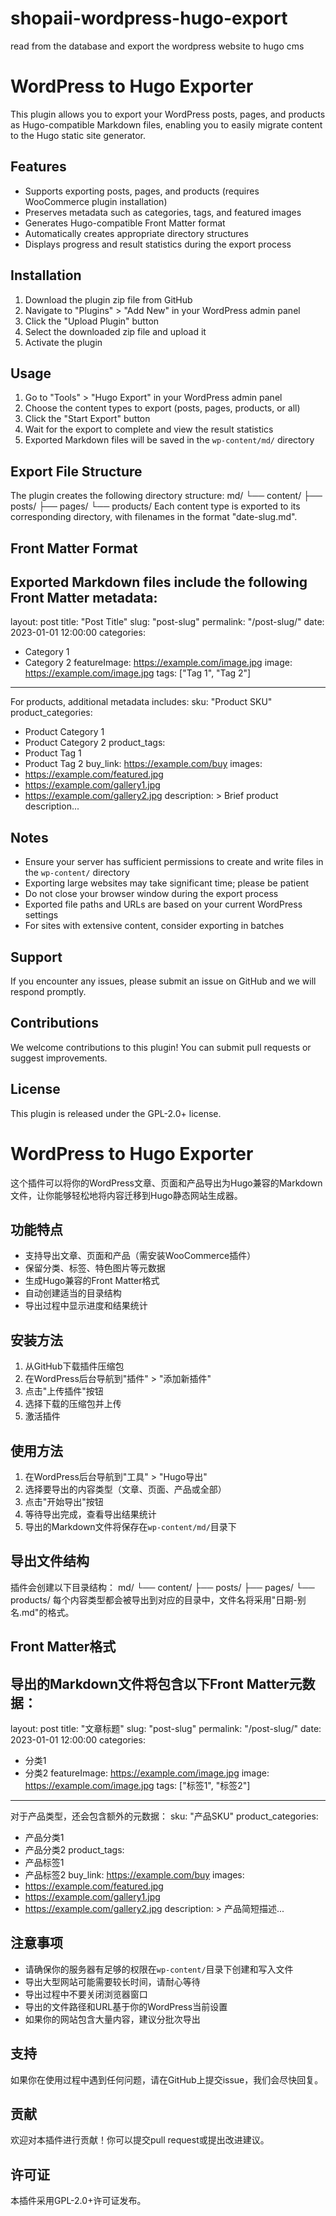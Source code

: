 # shopaii-wordpress-hugo-export
read from the database and export the wordpress website to hugo cms

# WordPress to Hugo Exporter

This plugin allows you to export your WordPress posts, pages, and products as Hugo-compatible Markdown files, enabling you to easily migrate content to the Hugo static site generator.

## Features

- Supports exporting posts, pages, and products (requires WooCommerce plugin installation)
- Preserves metadata such as categories, tags, and featured images
- Generates Hugo-compatible Front Matter format
- Automatically creates appropriate directory structures
- Displays progress and result statistics during the export process

## Installation

1. Download the plugin zip file from GitHub
2. Navigate to "Plugins" > "Add New" in your WordPress admin panel
3. Click the "Upload Plugin" button
4. Select the downloaded zip file and upload it
5. Activate the plugin

## Usage

1. Go to "Tools" > "Hugo Export" in your WordPress admin panel
2. Choose the content types to export (posts, pages, products, or all)
3. Click the "Start Export" button
4. Wait for the export to complete and view the result statistics
5. Exported Markdown files will be saved in the `wp-content/md/` directory

## Export File Structure

The plugin creates the following directory structure:
md/
└── content/
    ├── posts/
    ├── pages/
    └── products/
Each content type is exported to its corresponding directory, with filenames in the format "date-slug.md".

## Front Matter Format

Exported Markdown files include the following Front Matter metadata:
---
layout: post
title: "Post Title"
slug: "post-slug"
permalink: "/post-slug/"
date: 2023-01-01 12:00:00
categories:
- Category 1
- Category 2
featureImage: https://example.com/image.jpg
image: https://example.com/image.jpg
tags: ["Tag 1", "Tag 2"]
---
For products, additional metadata includes:
sku: "Product SKU"
product_categories:
- Product Category 1
- Product Category 2
product_tags:
- Product Tag 1
- Product Tag 2
buy_link: https://example.com/buy
images:
- https://example.com/featured.jpg
- https://example.com/gallery1.jpg
- https://example.com/gallery2.jpg
description: >
  Brief product description...

## Notes

- Ensure your server has sufficient permissions to create and write files in the `wp-content/` directory
- Exporting large websites may take significant time; please be patient
- Do not close your browser window during the export process
- Exported file paths and URLs are based on your current WordPress settings
- For sites with extensive content, consider exporting in batches

## Support

If you encounter any issues, please submit an issue on GitHub and we will respond promptly.

## Contributions

We welcome contributions to this plugin! You can submit pull requests or suggest improvements.

## License

This plugin is released under the GPL-2.0+ license.


# WordPress to Hugo Exporter

这个插件可以将你的WordPress文章、页面和产品导出为Hugo兼容的Markdown文件，让你能够轻松地将内容迁移到Hugo静态网站生成器。

## 功能特点

- 支持导出文章、页面和产品（需安装WooCommerce插件）
- 保留分类、标签、特色图片等元数据
- 生成Hugo兼容的Front Matter格式
- 自动创建适当的目录结构
- 导出过程中显示进度和结果统计

## 安装方法

1. 从GitHub下载插件压缩包
2. 在WordPress后台导航到"插件" > "添加新插件"
3. 点击"上传插件"按钮
4. 选择下载的压缩包并上传
5. 激活插件

## 使用方法

1. 在WordPress后台导航到"工具" > "Hugo导出"
2. 选择要导出的内容类型（文章、页面、产品或全部）
3. 点击"开始导出"按钮
4. 等待导出完成，查看导出结果统计
5. 导出的Markdown文件将保存在`wp-content/md/`目录下

## 导出文件结构

插件会创建以下目录结构：
md/
└── content/
    ├── posts/
    ├── pages/
    └── products/
每个内容类型都会被导出到对应的目录中，文件名将采用"日期-别名.md"的格式。

## Front Matter格式

导出的Markdown文件将包含以下Front Matter元数据：
---
layout: post
title: "文章标题"
slug: "post-slug"
permalink: "/post-slug/"
date: 2023-01-01 12:00:00
categories:
- 分类1
- 分类2
featureImage: https://example.com/image.jpg
image: https://example.com/image.jpg
tags: ["标签1", "标签2"]
---
对于产品类型，还会包含额外的元数据：
sku: "产品SKU"
product_categories:
- 产品分类1
- 产品分类2
product_tags:
- 产品标签1
- 产品标签2
buy_link: https://example.com/buy
images:
- https://example.com/featured.jpg
- https://example.com/gallery1.jpg
- https://example.com/gallery2.jpg
description: >
  产品简短描述...
## 注意事项

- 请确保你的服务器有足够的权限在`wp-content/`目录下创建和写入文件
- 导出大型网站可能需要较长时间，请耐心等待
- 导出过程中不要关闭浏览器窗口
- 导出的文件路径和URL基于你的WordPress当前设置
- 如果你的网站包含大量内容，建议分批次导出

## 支持

如果你在使用过程中遇到任何问题，请在GitHub上提交issue，我们会尽快回复。

## 贡献

欢迎对本插件进行贡献！你可以提交pull request或提出改进建议。

## 许可证

本插件采用GPL-2.0+许可证发布。
    

